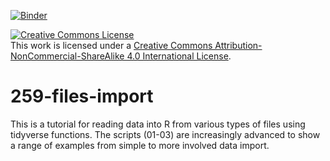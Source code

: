 
[![Binder](https://mybinder.org/badge_logo.svg)](https://mybinder.org/v2/gh/PSYC-259-Data-Science/259-files-import.git/HEAD?urlpath=rstudio)

<a rel="license" href="http://creativecommons.org/licenses/by-nc-sa/4.0/"><img alt="Creative Commons License" style="border-width:0" src="https://i.creativecommons.org/l/by-nc-sa/4.0/88x31.png" /></a><br />This work is licensed under a <a rel="license" href="http://creativecommons.org/licenses/by-nc-sa/4.0/">Creative Commons Attribution-NonCommercial-ShareAlike 4.0 International License</a>.

# 259-files-import

This is a tutorial for reading data into R from various types of files using tidyverse functions. The scripts (01-03) are increasingly advanced to show a range of examples from simple to more involved data import.
